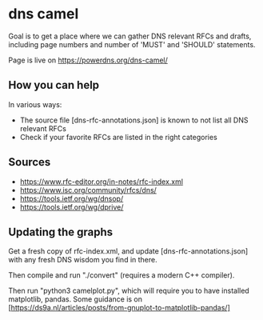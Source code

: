 # dns camel
Goal is to get a place where we can gather DNS relevant RFCs and drafts,
including page numbers and number of 'MUST' and 'SHOULD' statements.

Page is live on https://powerdns.org/dns-camel/

## How you can help
In various ways:

 * The source file [dns-rfc-annotations.json] is known to not list all DNS relevant RFCs
 * Check if your favorite RFCs are listed in the right categories

## Sources

 * https://www.rfc-editor.org/in-notes/rfc-index.xml
 * https://www.isc.org/community/rfcs/dns/
 * https://tools.ietf.org/wg/dnsop/
 * https://tools.ietf.org/wg/dprive/

## Updating the graphs
Get a fresh copy of rfc-index.xml, and update [dns-rfc-annotations.json]
with any fresh DNS wisdom you find in there.

Then compile and run "./convert" (requires a modern C++ compiler).

Then run "python3 camelplot.py", which will require you to have installed
matplotlib, pandas. Some guidance is on
[https://ds9a.nl/articles/posts/from-gnuplot-to-matplotlib-pandas/]

